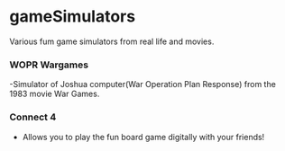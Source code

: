 # gameSimulators
Various fum game simulators from real life and movies.
### WOPR Wargames
-Simulator of Joshua computer(War Operation Plan Response) from the 1983 movie War Games.
### Connect 4
- Allows you to play the fun board game digitally with your friends!
